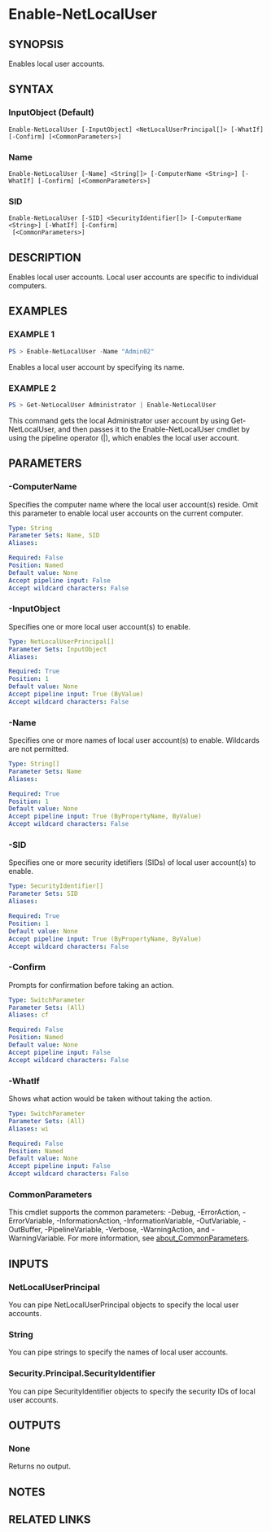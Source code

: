 ﻿---
external help file: NetAccounts-help.xml
Module Name: NetAccounts
schema: 2.0.0
---

# Enable-NetLocalUser

## SYNOPSIS
Enables local user accounts.

## SYNTAX

### InputObject (Default)
```
Enable-NetLocalUser [-InputObject] <NetLocalUserPrincipal[]> [-WhatIf] [-Confirm] [<CommonParameters>]
```

### Name
```
Enable-NetLocalUser [-Name] <String[]> [-ComputerName <String>] [-WhatIf] [-Confirm] [<CommonParameters>]
```

### SID
```
Enable-NetLocalUser [-SID] <SecurityIdentifier[]> [-ComputerName <String>] [-WhatIf] [-Confirm]
 [<CommonParameters>]
```

## DESCRIPTION
Enables local user accounts.
Local user accounts are specific to individual computers.

## EXAMPLES

### EXAMPLE 1
```powershell
PS > Enable-NetLocalUser -Name "Admin02"
```
Enables a local user account by specifying its name.

### EXAMPLE 2
```powershell
PS > Get-NetLocalUser Administrator | Enable-NetLocalUser
```
This command gets the local Administrator user account by using Get-NetLocalUser, and then passes it to the Enable-NetLocalUser cmdlet by using the pipeline operator (|), which enables the local user account.

## PARAMETERS

### -ComputerName
Specifies the computer name where the local user account(s) reside.
Omit this parameter to enable local user accounts on the current computer.

```yaml
Type: String
Parameter Sets: Name, SID
Aliases:

Required: False
Position: Named
Default value: None
Accept pipeline input: False
Accept wildcard characters: False
```

### -InputObject
Specifies one or more local user account(s) to enable.

```yaml
Type: NetLocalUserPrincipal[]
Parameter Sets: InputObject
Aliases:

Required: True
Position: 1
Default value: None
Accept pipeline input: True (ByValue)
Accept wildcard characters: False
```

### -Name
Specifies one or more names of local user account(s) to enable.
Wildcards are not permitted.

```yaml
Type: String[]
Parameter Sets: Name
Aliases:

Required: True
Position: 1
Default value: None
Accept pipeline input: True (ByPropertyName, ByValue)
Accept wildcard characters: False
```

### -SID
Specifies one or more security idetifiers (SIDs) of local user account(s) to enable.

```yaml
Type: SecurityIdentifier[]
Parameter Sets: SID
Aliases:

Required: True
Position: 1
Default value: None
Accept pipeline input: True (ByPropertyName, ByValue)
Accept wildcard characters: False
```

### -Confirm
Prompts for confirmation before taking an action.

```yaml
Type: SwitchParameter
Parameter Sets: (All)
Aliases: cf

Required: False
Position: Named
Default value: None
Accept pipeline input: False
Accept wildcard characters: False
```

### -WhatIf
Shows what action would be taken without taking the action.

```yaml
Type: SwitchParameter
Parameter Sets: (All)
Aliases: wi

Required: False
Position: Named
Default value: None
Accept pipeline input: False
Accept wildcard characters: False
```

### CommonParameters
This cmdlet supports the common parameters: -Debug, -ErrorAction, -ErrorVariable, -InformationAction, -InformationVariable, -OutVariable, -OutBuffer, -PipelineVariable, -Verbose, -WarningAction, and -WarningVariable. For more information, see [about_CommonParameters](http://go.microsoft.com/fwlink/?LinkID=113216).

## INPUTS

### NetLocalUserPrincipal
You can pipe NetLocalUserPrincipal objects to specify the local user accounts.

### String
You can pipe strings to specify the names of local user accounts.

### Security.Principal.SecurityIdentifier
You can pipe SecurityIdentifier objects to specify the security IDs of local user accounts.

## OUTPUTS

### None
Returns no output.

## NOTES

## RELATED LINKS
